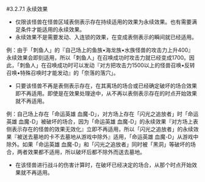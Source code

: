 #3.2.7.1        永续效果
* 仅限该怪兽在怪兽区域表侧表示存在持续适用的效果为永续效果。也有需要满足条件才能适用的永续效果。
* 永续效果不是需要发动、入连锁的效果，在变成表侧表示的瞬间就已经适用。

例：由于「刺鱼人」的『自己场上的鱼族•海龙族•水族怪兽的攻击力上升400』永续效果会即刻适用，所以「刺鱼人」在召唤成功时攻击力就已经变成1700。因此，「刺鱼人」在召唤成功时可以发动『对方把攻击力1500以上的怪兽召唤•反转召唤•特殊召唤时才能发动』的「奈落的落穴」。
* 只要该怪兽不再是表侧表示存在，在其离场的场合或已经确定破坏的场合效果即不再适用。即使是在效果处理途中，从不再以表侧表示存在的时点开始效果就不再适用。

例：自己场上存在「命运英雄 血魔-D」，对方场上存在「闪光之追放者」时「命运英雄 血魔-D」被破坏的场合，因为「命运英雄 血魔-D」的永续效果『对方场上表侧表示存在的怪兽的效果无效化』立即不再适用，所以「闪光之追放者」的永续效果『被送去墓地的卡不去墓地从游戏中除外』适用，「命运英雄 血魔-D」从游戏中除外。如果「命运英雄 血魔-D」和「闪光之追放者」同时被「黑洞」等破坏的场合，两者效果都不适用，所以破坏后都不除外而送去墓地。
* 在该怪兽进行战斗的伤害计算时，在破坏已经决定的场合，从那个时点开始效果就不再适用。
